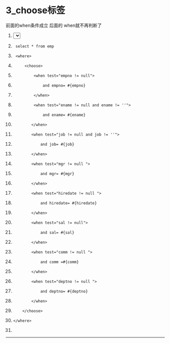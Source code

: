 ﻿
# 3_choose标签

前面的when条件成立 后面的 when就不再判断了 




1.  <select id="findEmpByCondition2" resultType="emp">
2.      select * from emp
3.      <where>
4.          <choose>
5.              <when test="empno != null">
6.                  and empno= #{empno}
7.              </when>
8.              <when test="ename != null and ename != ''">
9.                  and ename= #{ename}
10.             </when>
11.             <when test="job != null and job != ''">
12.                 and job= #{job}
13.             </when>
14.             <when test="mgr != null ">
15.                 and mgr= #{mgr}
16.             </when>
17.             <when test="hiredate != null ">
18.                 and hiredate= #{hiredate}
19.             </when>
20.             <when test="sal != null">
21.                 and sal= #{sal}
22.             </when>
23.             <when test="comm != null ">
24.                 and comm =#{comm}
25.             </when>
26.             <when test="deptno != null ">
27.                 and deptno= #{deptno}
28.             </when>
29.         </choose>
30.     </where>
31. </select>

 






------------------------------------------------------------


